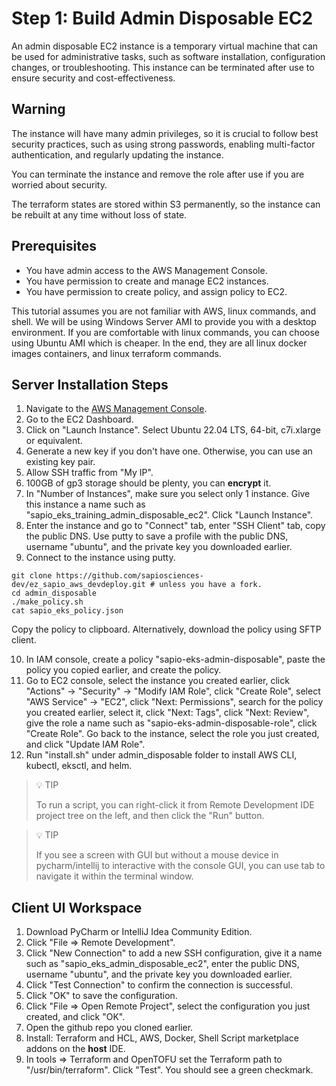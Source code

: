 # Step 1: Build Admin Disposable EC2
An admin disposable EC2 instance is a temporary virtual machine that can be used for administrative tasks, such as software installation, configuration changes, or troubleshooting. This instance can be terminated after use to ensure security and cost-effectiveness.

## Warning
The instance will have many admin privileges, so it is crucial to follow best security practices, such as using strong passwords, enabling multi-factor authentication, and regularly updating the instance.

You can terminate the instance and remove the role after use if you are worried about security.

The terraform states are stored within S3 permanently, so the instance can be rebuilt at any time without loss of state.

## Prerequisites
- You have admin access to the AWS Management Console.
- You have permission to create and manage EC2 instances.
- You have permission to create policy, and assign policy to EC2.

This tutorial assumes you are not familiar with AWS, linux commands, and shell. We will be using Windows Server AMI to provide you with a desktop environment. If you are comfortable with linux commands, you can choose using Ubuntu AMI which is cheaper. In the end, they are all linux docker images containers, and linux terraform commands.

## Server Installation Steps
1. Navigate to the [AWS Management Console](https://aws.amazon.com/console/).
2. Go to the EC2 Dashboard.
3. Click on "Launch Instance". Select Ubuntu 22.04 LTS, 64-bit, c7i.xlarge or equivalent.
4. Generate a new key if you don't have one. Otherwise, you can use an existing key pair.
5. Allow SSH traffic from "My IP".
6. 100GB of gp3 storage should be plenty, you can **encrypt** it.
7. In "Number of Instances", make sure you select only 1 instance. Give this instance a name such as "sapio_eks_training_admin_disposable_ec2". Click "Launch Instance".
8. Enter the instance and go to "Connect" tab, enter "SSH Client" tab, copy the public DNS. Use putty to save a profile with the public DNS, username "ubuntu", and the private key you downloaded earlier.
9. Connect to the instance using putty.
```shell
git clone https://github.com/sapiosciences-dev/ez_sapio_aws_devdeploy.git # unless you have a fork.
cd admin_disposable
./make_policy.sh
cat sapio_eks_policy.json
```
Copy the policy to clipboard. Alternatively, download the policy using SFTP client.


10. In IAM console, create a policy "sapio-eks-admin-disposable", paste the policy you copied earlier, and create the policy.
11. Go to EC2 console, select the instance you created earlier, click "Actions" -> "Security" -> "Modify IAM Role", click "Create Role", select "AWS Service" -> "EC2", click "Next: Permissions", search for the policy you created earlier, select it, click "Next: Tags", click "Next: Review", give the role a name such as "sapio-eks-admin-disposable-role", click "Create Role". Go back to the instance, select the role you just created, and click "Update IAM Role".
12. Run "install.sh" under admin_disposable folder to install AWS CLI, kubectl, eksctl, and helm.
> 💡 TIP
>
> To run a script, you can right-click it from Remote Development IDE project tree on the left, and then click the "Run" button.

> 💡 TIP
> 
> If you see a screen with GUI but without a mouse device in pycharm/intellij to interactive with the console GUI, you can use tab to navigate it within the terminal window.

## Client UI Workspace
1. Download PyCharm or IntelliJ Idea Community Edition.
2. Click "File => Remote Development".
3. Click "New Connection" to add a new SSH configuration, give it a name such as "sapio_eks_admin_disposable_ec2", enter the public DNS, username "ubuntu", and the private key you downloaded earlier.
4. Click "Test Connection" to confirm the connection is successful.
5. Click "OK" to save the configuration.
6. Click "File => Open Remote Project", select the configuration you just created, and click "OK".
7. Open the github repo you cloned earlier.
8. Install: Terraform and HCL, AWS, Docker, Shell Script marketplace addons on the **host** IDE.
9. In tools => Terraform and OpenTOFU set the Terraform path to "/usr/bin/terraform". Click "Test". You should see a green checkmark.
